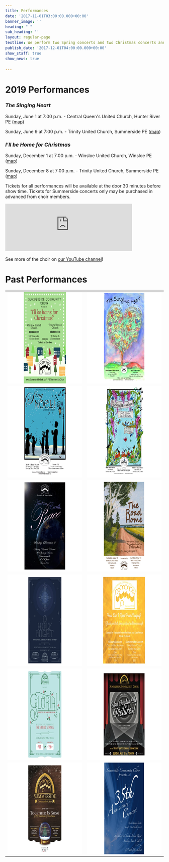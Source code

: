 ```yaml
---
title: Performances
date: '2017-11-01T03:00:00.000+00:00'
banner_image: ''
heading: " "
sub_heading: ''
layout: regular-page
textline: We perform two Spring concerts and two Christmas concerts annually.
publish_date: '2017-12-01T04:00:00.000+00:00'
show_staff: true
show_news: true

---
```

# 2019 Performances

### **_The Singing Heart_**

Sunday, June 1 at 7:00 p.m. - Central Queen's United Church, Hunter River PE ([map](https://goo.gl/maps/8BsDwLN2jLK2))

Sunday, June 9 at 7:00 p.m. - Trinity United Church, Summerside PE ([map](https://goo.gl/maps/nuzN7oMkWLG2))

### **_I'll be Home for Christmas_**

Sunday, December 1 at 7:00 p.m. - Winsloe United Church, Winsloe PE ([map](https://goo.gl/maps/WByb5N9n9HiQBCL66))

Sunday, December 8 at 7:00 p.m. - Trinity United Church, Summerside PE ([map](https://goo.gl/maps/nuzN7oMkWLG2))

Tickets for all performances will be available at the door 30 minutes before show time. Tickets for Summerside concerts only may be purchased in advanced from choir members.

<div class="video-container">
<iframe width="80%" src="https://www.youtube.com/embed/niIwmOOsxNs" frameborder="0" allow="accelerometer; autoplay; encrypted-media; gyroscope; picture-in-picture" allowfullscreen></iframe>
</div>

See more of the choir on [our YouTube channel](https://www.youtube.com/user/SummersideChoirPEI/)!

# Past Performances

<table>
<tr>
<td><img src="/images/posters/concertposterchristmas2019.jpg" height="290"/></td>
<td><img src="/images/posters/concertposterspring2019.jpg" height="290"/></td>
</tr>
<tr>
<td><img src="/images/posters/concertposterchristmas2018.jpg" height="290"/></td>
<td><img src="/images/posters/concertposterspring2018.jpg" height="290"/></td>
</tr>
<tr>
<td><img src="/images/posters/concertposterchristmas2017.jpg" height="290"/></td>
<td><img src="/images/posters/concertposterspring2017.jpg" height="290"/></td>
</tr>
<tr>
<td><img src="/images/posters/concertposterchristmas2016.jpg" height="290"/></td>
<td><img src="/images/posters/concertposterspring2016.jpg" height="290"/></td>
</tr>
<tr>
<td><img src="/images/posters/concertposterchristmas2015.jpg" height="290"/></td>
<td><img src="/images/posters/concertposterspring2015.jpg" height="290"/></td>
</tr>
<tr>
<td><img src="/images/posters/concertposterchristmas2014.jpg" height="290"/></td>
<td><img src="/images/posters/concertposterspring2013.jpg" height="290"/></td>
</tr>
</table>
